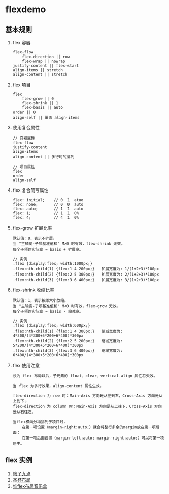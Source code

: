 # flexdemo

## 基本规则

1. flex 容器
    ```
    flex-flow
        flex-direction || row
        flex-wrap || nowrap
    justify-content || flex-start
    align-items || stretch
    align-content || stretch
    ```

1. flex 项目
    ```
    flex
        flex-grow || 0
        flex-shrink || 1
        flex-basis || auto
    order || 0
    align-self || 覆盖 align-items
    ```

1. 使用复合属性
    ```
    // 容器属性
    flex-flow
    justify-content
    align-items
    align-content || 多行时的排列

    // 项目属性
    flex
    order
    align-self
    ```

1. flex 复合简写属性
    ```
    flex: initial;    // 0  1  atuo
    flex: none;       // 0  0  auto
    flex: auto;       // 1  1  auto
    flex: 1;          // 1  1  0%
    flex: 4;          // 4  1  0%
    ```

1. flex-grow 扩展比率
    ```
    默认值：0，表示不扩展。
    当 "主轴宽-子项基准值和" M>0 时有效，flex-shrink 无效。
    每个子项的实际宽 = basis + 扩展宽。

    // 实例
    .flex {display:flex; width:1000px;}
    .flex:nth-child(1) {flex:1 4 200px;}   扩展宽度为: 1/(1+2+3)*100px
    .flex:nth-child(2) {flex:2 5 300px;}   扩展宽度为: 2/(1+2+3)*100px
    .flex:nth-child(3) {flex:3 6 400px;}   扩展宽度为: 3/(1+2+3)*100px
     ```

1. flex-shrink 收缩比率
    ```
    默认值：1，表示按原大小放缩。
    当 "主轴宽-子项基准值和" M<0 时有效，flex-grow 无效。
    每个子项的实际宽 = basis - 缩减宽。

    // 实例
    .flex {display:flex; width:600px;}
    .flex:nth-child(1) {flex:1 4 300px;}   缩减宽度为: 4*300/(4*300+5*200+6*400)*300px
    .flex:nth-child(2) {flex:2 5 200px;}   缩减宽度为: 5*200/(4*300+5*200+6*400)*300px
    .flex:nth-child(3) {flex:3 6 400px;}   缩减宽度为: 6*400/(4*300+5*200+6*400)*300px
    ```

1. flex 使用注意
    ```
    设为 flex 布局以后，子元素的 float、clear、vertical-align 属性将失效。

    当 flex 为多行效果，align-content 属性生效。

    flex-direction 为 row 时：Main-Axis 方向是从左到右，Cross-Axis 方向是从上到下；
    flex-direction 为 column 时：Main-Axis 方向是从上往下，Cross-Axis 方向是从右往左。

    当flex横向分均排列子项目时，
        在第一项设置（margin-right:auto;）就会将整行多余的margin放在第一项后面；
        在第一项后面设置（margin-left:auto; margin-right:auto;）可以将第一项居中。
    ```


## flex 实例
1. [筛子九点](https://yuwl798180.github.io/flexdemo/example/dice.html)
1. [圣杯布局](https://yuwl798180.github.io/flexdemo/example/HolyGrail.html)
1. [纯flex布局音乐盒](https://yuwl798180.github.io/flexdemo/example/musicapp.html)
